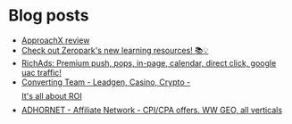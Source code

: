 # Blog posts
<!-- BLOG-POST-LIST:START -->
- [ApproachX review](https://afflift.com/f/threads/approachx-review.9755/)
- [Check out Zeropark&#39;s new learning resources! 📚💡](https://afflift.com/f/threads/check-out-zeroparks-new-learning-resources-%F0%9F%93%9A%F0%9F%92%A1.9018/)
- [RichAds: Premium push, pops, in-page, calendar, direct click, google uac traffic!](https://afflift.com/f/threads/richads-premium-push-pops-in-page-calendar-direct-click-google-uac-traffic.991/)
- [Converting Team - Leadgen, Casino, Crypto - $$$$ It&#39;s all about ROI $$$$](https://afflift.com/f/threads/converting-team-leadgen-casino-crypto-its-all-about-roi.6767/)
- [ADHORNET - Affiliate Network - CPI/CPA offers. WW GEO, all verticals](https://afflift.com/f/threads/adhornet-affiliate-network-cpi-cpa-offers-ww-geo-all-verticals.9838/)
<!-- BLOG-POST-LIST:END -->
